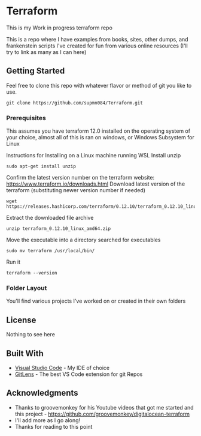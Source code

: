 # Terraform
This is my Work in progress terraform repo

This is a repo where I have examples from books, sites, other dumps, and  frankenstein scripts I've created for fun from various online resources (I'll try to link as many as I can here)

## Getting Started

Feel free to clone this repo with whatever flavor or method of git you like to use. 

```
git clone https://github.com/supmn084/Terraform.git
```

### Prerequisites

This assumes you have terraform 12.0 installed on the operating system of your choice, almost all of this is ran on windows, or Windows Subsystem for Linux

Instructions for Installing on a Linux machine running WSL
Install unzip
```
sudo apt-get install unzip
```
Confirm the latest version number on the terraform website:
 https://www.terraform.io/downloads.html
Download latest version of the terraform (substituting newer version number if needed)
```
wget https://releases.hashicorp.com/terraform/0.12.10/terraform_0.12.10_linux_amd64.zip
```
Extract the downloaded file archive

```
unzip terraform_0.12.10_linux_amd64.zip
```
Move the executable into a directory searched for executables

```
sudo mv terraform /usr/local/bin/
```
Run it

```
terraform --version 
```

### Folder Layout

You'll find various projects I've worked on or created in their own folders

## License

Nothing to see here

## Built With

* [Visual Studio Code](https://visualstudio.microsoft.com/) - My IDE of choice
* [GitLens](https://gitlens.amod.io/) - The best VS Code extension for git Repos


## Acknowledgments

* Thanks to groovemonkey for his Youtube videos that got me started and this project - https://github.com/groovemonkey/digitalocean-terraform
* I'll add more as I go along!
* Thanks for reading to this point

